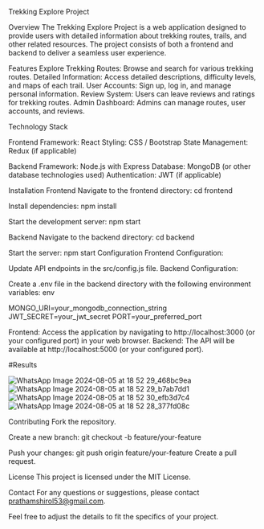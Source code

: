 Trekking Explore Project

Overview
The Trekking Explore Project is a web application designed to provide users with detailed information about trekking routes, trails, and other related resources. The project consists of both a frontend and backend to deliver a seamless user experience.

Features
Explore Trekking Routes: Browse and search for various trekking routes.
Detailed Information: Access detailed descriptions, difficulty levels, and maps of each trail.
User Accounts: Sign up, log in, and manage personal information.
Review System: Users can leave reviews and ratings for trekking routes.
Admin Dashboard: Admins can manage routes, user accounts, and reviews.

Technology Stack

Frontend
Framework: React
Styling: CSS / Bootstrap
State Management: Redux (if applicable)

Backend
Framework: Node.js with Express
Database: MongoDB (or other database technologies used)
Authentication: JWT (if applicable)

Installation
Frontend
Navigate to the frontend directory:
cd frontend

Install dependencies:
npm install

Start the development server:
npm start

Backend
Navigate to the backend directory:
cd backend


Start the server:
npm start
Configuration
Frontend Configuration:

Update API endpoints in the src/config.js file.
Backend Configuration:

Create a .env file in the backend directory with the following environment variables:
env

MONGO_URI=your_mongodb_connection_string
JWT_SECRET=your_jwt_secret
PORT=your_preferred_port


Frontend: Access the application by navigating to http://localhost:3000 (or your configured port) in your web browser.
Backend: The API will be available at http://localhost:5000 (or your configured port).

#Results


![WhatsApp Image 2024-08-05 at 18 52 29_468bc9ea](https://github.com/user-attachments/assets/a018592e-284a-42ee-805e-4e2c3f5bc56a)
![WhatsApp Image 2024-08-05 at 18 52 29_b7ab7dd1](https://github.com/user-attachments/assets/6f175571-e332-4362-9fcb-876942d32083)
![WhatsApp Image 2024-08-05 at 18 52 30_efb3d7c4](https://github.com/user-attachments/assets/4aad95c7-cc5b-4e8c-95be-9062a69ba5ad)
![WhatsApp Image 2024-08-05 at 18 52 28_377fd08c](https://github.com/user-attachments/assets/0ccf9d9f-c7c5-43f5-8cc9-11b7ccf5d778)



Contributing
Fork the repository.

Create a new branch:
git checkout -b feature/your-feature

Push your changes:
git push origin feature/your-feature
Create a pull request.

License
This project is licensed under the MIT License.

Contact
For any questions or suggestions, please contact prathamshirol53@gmail.com.

Feel free to adjust the details to fit the specifics of your project.
